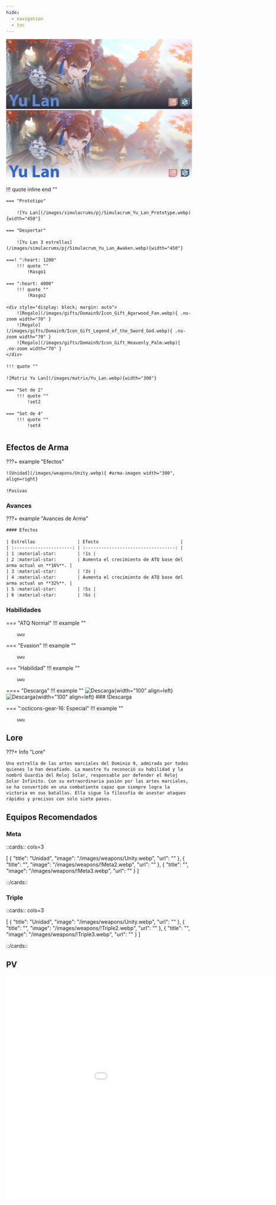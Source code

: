 ```yaml
---
hide:
  - navigation
  - toc
---
```


![Yu Lan](/images/covers/Cover_Yu_Lan.png#only-dark)
![Yu Lan](/images/covers/Cover_Yu_Lan_Light.png#only-light)

!!! quote inline end ""
        
    === "Prototipo"

        ![Yu Lan](/images/simulacrums/pj/Simulacrum_Yu_Lan_Prototype.webp){width="450"}

    === "Despertar"
      
        ![Yu Lan 3 estrellas](/images/simulacrums/pj/Simulacrum_Yu_Lan_Awaken.webp){width="450"}

    ===! ":heart: 1200"
        !!! quote ""
            !Rasgo1

    === ":heart: 4000"
        !!! quote ""
            !Rasgo2
    
    <div style="display: block; margin: auto">
        ![Regalo](/images/gifts/Domain9/Icon_Gift_Agarwood_Fan.webp){ .no-zoom width="70" }
        ![Regalo](/images/gifts/Domain9/Icon_Gift_Legend_of_the_Sword_God.webp){ .no-zoom width="70" }
        ![Regalo](/images/gifts/Domain9/Icon_Gift_Heavenly_Palm.webp){ .no-zoom width="70" }
    </div>

    !!! quote ""

    ![Matriz Yu Lan](/images/matrix/Yu_Lan.webp){width="300"}

    === "Set de 2"
        !!! quote ""
            !set2

    === "Set de 4"
        !!! quote ""
            !set4    

#

## Efectos de Arma

???+ example "Efectos"

    ![Unidad](/images/weapons/Unity.webp){ #arma-imagen width="300", align=right}

    !Pasivas

### Avances

???+ example "Avances de Arma"

    #### Efectos

    | Estrellas                | Efecto                               |
    | :----------------------: | :----------------------------------: |
    | 1 :material-star:        | !1s |
    | 2 :material-star:        | Aumenta el crecimiento de ATQ base del arma actual un **16%**. |
    | 3 :material-star:        | !3s |
    | 4 :material-star:        | Aumenta el crecimiento de ATQ base del arma actual un **32%**. |
    | 5 :material-star:        | !5s |
    | 6 :material-star:        | !6s |

### Habilidades

=== "ATQ Normal"
    !!! example ""

        uwu

=== "Evasion"
    !!! example ""

        uwu

=== "Habilidad"
    !!! example ""

        uwu

===+ "Descarga"
    !!! example ""
        ![Descarga](/images/weapons/skills/Yu_Lan/discharge.webp#only-dark){width="100" align=left}
        ![Descarga](/images/weapons/skills/Yu_Lan/discharge_light.png#only-light){width="100" align=left}
        ### !Descarga

=== ":octicons-gear-16: Especial"
    !!! example ""

        uwu

## **Lore**

???+ Info "Lore"

    Una estrella de las artes marciales del Dominio 9, admirada por todos quienes la han desafiado. La maestre Yu reconoció su habilidad y la nombró Guardia del Reloj Solar, responsable por defender el Reloj Solar Infinito. Con su extraordinaria pasión por las artes marciales, se ha convertido en una combatiente capaz que siempre logra la victoria en sus batallas. Ella sigue la filosofía de asestar ataques rápidos y precisos con solo siete pasos.

## **Equipos Recomendados**

### Meta

::cards:: cols=3

[
 {
      "title": "Unidad",
      "image": "/images/weapons/Unity.webp",
      "url": ""
    },
    {
      "title": "",
      "image": "/images/weapons/!Meta2.webp",
      "url": ""
    }, 
    {
      "title": "",
      "image": "/images/weapons/!Meta3.webp",
      "url": ""
    }
]

::/cards::

### Triple 

::cards:: cols=3

[
 {
      "title": "Unidad",
      "image": "/images/weapons/Unity.webp",
      "url": ""
    },
    {
      "title": "",
      "image": "/images/weapons/!Triple2.webp",
      "url": ""
    },
    {
      "title": "",
      "image": "/images/weapons/!Triple3.webp",
      "url": ""
    }
]

::/cards::

## **PV**

<iframe style="display: block; margin: auto" width="1080" height="608" src="!PVvideo" title="YouTube video player" frameborder="0" allow="accelerometer; autoplay; clipboard-write; encrypted-media; gyroscope; picture-in-picture; web-share" allowfullscreen></iframe>